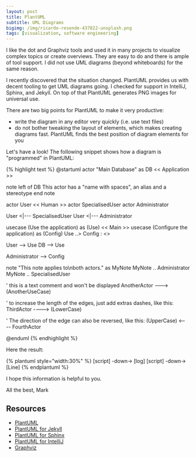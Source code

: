 ```yaml
---
layout: post
title: PlantUML
subtitle: UML Diagrams 
bigimg: /img/ricardo-resende-437822-unsplash.png
tags: [visualization, software engineering]
---
```


I like the dot and Graphviz tools and used it in many projects to visualize complex topics or create overviews. They are easy to do and there is ample of tool support. I did not use UML diagrams (beyond whiteboards) for the same reason.

I recently discovered that the situation changed. PlantUML provides us with decent tooling to get UML diagrams going. I checked for support in IntelliJ, Sphinx, and Jekyll. On top of that PlantUML generates PNG images for universal use.

There are two big points for PlantUML to make it very productive:

* write the diagram in any editor very quickly (i.e. use text files) 
* do not bother tweaking the layout of elements, which makes creating diagrams fast. PlantUML finds the best position of diagram elements for you


Let's have a look! The following snippet shows how a diagram is "programmed" in PlantUML:

{% highlight text %}
@startuml
actor "Main Database" as DB << Application >>

note left of DB
  This actor 
  has a "name with spaces",
  an alias
  and a stereotype 
end note

actor User << Human >>
actor SpecialisedUser
actor Administrator

User <|--- SpecialisedUser
User <|--- Administrator

usecase (Use the application) as (Use) << Main >>
usecase (Configure the application) as (Config)
Use ..> Config : <<includes>>

User --> Use
DB --> Use

Administrator --> Config 

note "This note applies to\nboth actors." as MyNote
MyNote .. Administrator
MyNote .. SpecialisedUser

'  this is a text comment and won't be displayed
AnotherActor ---> (AnotherUseCase)

'  to increase the length of the edges, just add extras dashes, like this:
ThirdActor ----> (LowerCase)

'  The direction of the edge can also be reversed, like this:
(UpperCase) <---- FourthActor

@enduml
{% endhighlight %}


Here the result:

{% plantuml style="width:30%" %}
[script] -down-> [log]
[script] -down-> [Line]
{% endplantuml %}


I hope this information is helpful to you.

All the best, Mark


## Resources

* [PlantUML](http://plantuml.com/)
* [PlantUML for Jekyll](https://github.com/yegor256/jekyll-plantuml)
* [PlantUML for Sphinx](http://build-me-the-docs-please.readthedocs.io/en/latest/Using_Sphinx/UsingGraphicsAndDiagramsInSphinx.html)
* [PlantUML for IntelliJ](https://plugins.jetbrains.com/plugin/7017-plantuml-integration)
* [Graphviz](https://www.graphviz.org/)
